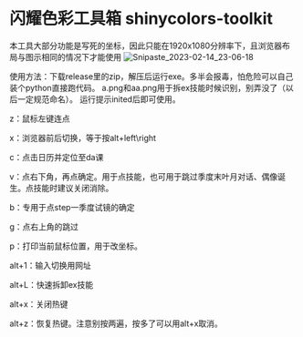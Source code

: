 # 闪耀色彩工具箱 shinycolors-toolkit
本工具大部分功能是写死的坐标，因此只能在1920x1080分辨率下，且浏览器布局与图示相同的情况下才能使用
![Snipaste_2023-02-14_23-06-18](https://user-images.githubusercontent.com/64121758/218778457-ddd1b0fc-de5b-4d04-bf46-de47d5df2e32.png)

使用方法：下载release里的zip，解压后运行exe。多半会报毒，怕危险可以自己装个python直接跑代码。
a.png和aa.png用于拆ex技能时候识别，别弄没了（以后一定规范命名）。
运行提示inited后即可使用。


z：鼠标左键连点

x：浏览器前后切换，等于按alt+left\right

c：点击日历并定位至da课

v：点右下角，再点确定。用于点技能，也可用于跳过季度末叶月对话、偶像诞生。点技能时建议关闭消除。

b：专用于点step一季度试镜的确定

g：点右上角的跳过

p：打印当前鼠标位置，用于改坐标。


alt+1：输入切换用网址

alt+L：快速拆卸ex技能

alt+x：关闭热键

alt+z：恢复热键。注意别按两遍，按多了可以用alt+x取消。

